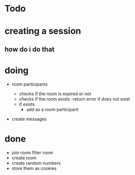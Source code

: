 # Todo

# creating a session

## how do i do that

# doing

- room participants

  - checks if the room is expired or not
  - checks if the room exists
    -return error if does not exist
  - if exists
    - add as a room participant

- create messages

# done

- join room filter room
- create room
- create random numbers
- store them as cookies
